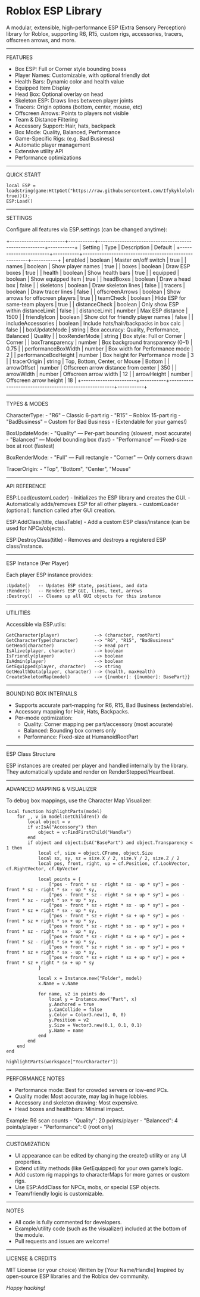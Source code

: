 # Roblox ESP Library

A modular, extensible, high-performance ESP (Extra Sensory Perception) library for Roblox,
supporting R6, R15, custom rigs, accessories, tracers, offscreen arrows, and more.

------------------------------------------------------------------------------

FEATURES

- Box ESP: Full or Corner style bounding boxes
- Player Names: Customizable, with optional friendly dot
- Health Bars: Dynamic color and health value
- Equipped Item Display
- Head Box: Optional overlay on head
- Skeleton ESP: Draws lines between player joints
- Tracers: Origin options (bottom, center, mouse, etc)
- Offscreen Arrows: Points to players not visible
- Team & Distance Filtering
- Accessory Support: Hair, hats, backpack
- Box Mode: Quality, Balanced, Performance
- Game-Specific Rigs: (e.g. Bad Business)
- Automatic player management
- Extensive utility API
- Performance optimizations

------------------------------------------------------------------------------

QUICK START

    local ESP = loadstring(game:HttpGet("https://raw.githubusercontent.com/Ifykyklolololol/beebebeb/refs/heads/main/ddddd", true))();
    ESP:Load()
    
------------------------------------------------------------------------------

SETTINGS

Configure all features via ESP.settings (can be changed anytime):

+-----------------------+-----------+-------------------------------------------------------+-----------+
| Setting               | Type      | Description                                           | Default   |
+-----------------------+-----------+-------------------------------------------------------+-----------+
| enabled               | boolean   | Master on/off switch                                  | true      |
| names                 | boolean   | Show player names                                     | true      |
| boxes                 | boolean   | Draw ESP boxes                                        | true      |
| health                | boolean   | Show health bars                                      | true      |
| equipped              | boolean   | Show equipped item                                    | true      |
| headBoxes             | boolean   | Draw a head box                                       | false     |
| skeletons             | boolean   | Draw skeleton lines                                   | false     |
| tracers               | boolean   | Draw tracer lines                                     | false     |
| offscreenArrows       | boolean   | Show arrows for offscreen players                     | true      |
| teamCheck             | boolean   | Hide ESP for same-team players                        | true      |
| distanceCheck         | boolean   | Only show ESP within distanceLimit                    | false     |
| distanceLimit         | number    | Max ESP distance                                      | 1500      |
| friendlyIcon          | boolean   | Show dot for friendly player names                    | false     |
| includeAccessories    | boolean   | Include hats/hair/backpacks in box calc               | false     |
| boxUpdateMode         | string    | Box accuracy: Quality, Performance, Balanced          | Quality   |
| boxRenderMode         | string    | Box style: Full or Corner                             | Corner    |
| boxTransparency       | number    | Box background transparency (0–1)                     | 0.75      |
| performanceBoxWidth   | number    | Box width for Performance mode                        | 2         |
| performanceBoxHeight  | number    | Box height for Performance mode                       | 3         |
| tracerOrigin          | string    | Top, Bottom, Center, or Mouse                         | Bottom    |
| arrowOffset           | number    | Offscreen arrow distance from center                  | 350       |
| arrowWidth            | number    | Offscreen arrow width                                 | 12        |
| arrowHeight           | number    | Offscreen arrow height                                | 18        |
+-----------------------+-----------+-------------------------------------------------------+-----------+

------------------------------------------------------------------------------

TYPES & MODES

CharacterType:
    - "R6" – Classic 6-part rig
    - "R15" – Roblox 15-part rig
    - "BadBusiness" – Custom for Bad Business
    - (Extendable for your games!)

BoxUpdateMode:
    - "Quality" — Per-part bounding (slowest, most accurate)
    - "Balanced" — Model bounding box (fast)
    - "Performance" — Fixed-size box at root (fastest)

BoxRenderMode:
    - "Full" — Full rectangle
    - "Corner" — Only corners drawn

TracerOrigin:
    - "Top", "Bottom", "Center", "Mouse"

------------------------------------------------------------------------------

API REFERENCE

ESP:Load(customLoader)
    - Initializes the ESP library and creates the GUI.
    - Automatically adds/removes ESP for all other players.
    - customLoader (optional): function called after GUI creation.

ESP:AddClass(title, classTable)
    - Add a custom ESP class/instance (can be used for NPCs/objects).

ESP:DestroyClass(title)
    - Removes and destroys a registered ESP class/instance.

------------------------------------------------------------------------------

ESP Instance (Per Player)

Each player ESP instance provides:

    :Update()   -- Updates ESP state, positions, and data
    :Render()   -- Renders ESP GUI, lines, text, arrows
    :Destroy()  -- Cleans up all GUI objects for this instance

------------------------------------------------------------------------------

UTILITIES

Accessible via ESP.utils:

    GetCharacter(player)             --> (character, rootPart)
    GetCharacterType(character)      --> "R6", "R15", "BadBusiness"
    GetHead(character)               --> Head part
    IsAlive(player, character)       --> boolean
    IsFriendly(player)               --> boolean
    IsAdmin(player)                  --> boolean
    GetEquipped(player, character)   --> string
    GetHealthData(player, character) --> (health, maxHealth)
    CreateSkeletonMap(model)         --> {[number]: {[number]: BasePart}}

------------------------------------------------------------------------------

BOUNDING BOX INTERNALS

- Supports accurate part-mapping for R6, R15, Bad Business (extendable).
- Accessory mapping for Hair, Hats, Backpacks.
- Per-mode optimization:
    - Quality: Corner mapping per part/accessory (most accurate)
    - Balanced: Bounding box corners only
    - Performance: Fixed-size at HumanoidRootPart

------------------------------------------------------------------------------

ESP Class Structure

ESP instances are created per player and handled internally by the library.
They automatically update and render on RenderStepped/Heartbeat.

------------------------------------------------------------------------------

ADVANCED MAPPING & VISUALIZER

To debug box mappings, use the Character Map Visualizer:

    local function highlightParts(model)
        for _, v in model:GetChildren() do
            local object = v
            if v:IsA("Accessory") then
                object = v:FindFirstChild("Handle")
            end
            if object and object:IsA("BasePart") and object.Transparency < 1 then
                local cf, size = object.CFrame, object.Size
                local sx, sy, sz = size.X / 2, size.Y / 2, size.Z / 2
                local pos, front, right, up = cf.Position, cf.LookVector, cf.RightVector, cf.UpVector

                local points = {
                    ["pos - front * sz - right * sx - up * sy"] = pos - front * sz - right * sx - up * sy,
                    ["pos - front * sz - right * sx + up * sy"] = pos - front * sz - right * sx + up * sy,
                    ["pos - front * sz + right * sx - up * sy"] = pos - front * sz + right * sx - up * sy,
                    ["pos - front * sz + right * sx + up * sy"] = pos - front * sz + right * sx + up * sy,
                    ["pos + front * sz - right * sx - up * sy"] = pos + front * sz - right * sx - up * sy,
                    ["pos + front * sz - right * sx + up * sy"] = pos + front * sz - right * sx + up * sy,
                    ["pos + front * sz + right * sx - up * sy"] = pos + front * sz + right * sx - up * sy,
                    ["pos + front * sz + right * sx + up * sy"] = pos + front * sz + right * sx + up * sy
                }

                local x = Instance.new("Folder", model)
                x.Name = v.Name

                for name, v2 in points do
                    local y = Instance.new("Part", x)
                    y.Anchored = true
                    y.CanCollide = false
                    y.Color = Color3.new(1, 0, 0)
                    y.Position = v2
                    y.Size = Vector3.new(0.1, 0.1, 0.1)
                    y.Name = name
                end
            end
        end
    end

    highlightParts(workspace["YourCharacter"])

------------------------------------------------------------------------------

PERFORMANCE NOTES

- Performance mode: Best for crowded servers or low-end PCs.
- Quality mode: Most accurate, may lag in huge lobbies.
- Accessory and skeleton drawing: Most expensive.
- Head boxes and healthbars: Minimal impact.

Example: R6 scan counts
    - "Quality": 20 points/player
    - "Balanced": 4 points/player
    - "Performance": 0 (root only)

------------------------------------------------------------------------------

CUSTOMIZATION

- UI appearance can be edited by changing the create() utility or any UI properties.
- Extend utility methods (like GetEquipped) for your own game’s logic.
- Add custom rig mappings to characterMaps for more games or custom rigs.
- Use ESP:AddClass for NPCs, mobs, or special ESP objects.
- Team/friendly logic is customizable.

------------------------------------------------------------------------------

NOTES

- All code is fully commented for developers.
- Example/utility code (such as the visualizer) included at the bottom of the module.
- Pull requests and issues are welcome!

------------------------------------------------------------------------------

LICENSE & CREDITS

MIT License (or your choice)
Written by [Your Name/Handle]
Inspired by open-source ESP libraries and the Roblox dev community.

*Happy hacking!*
